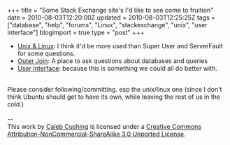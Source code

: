 +++
title = "Some Stack Exchange site's I'd like to see come to fruition"
date = 2010-08-03T12:20:00Z
updated = 2010-08-03T12:25:25Z
tags = ["database", "help", "forums", "Linux", "stackexchange", "unix", "user interface"]
blogimport = true 
type = "post"
+++

<ul><li><a href="http://area51.stackexchange.com/proposals/3924/unix-linux?referrer=s0g13y0qpO1HCU3O7ctt0A2">Unix & Linux</a>: I think it'd be more used than Super User and ServerFault for some questions.</li><li><a href="http://area51.stackexchange.com/proposals/4260/outer-join?referrer=A71RjNgv6G65LIh8JGLLjA2">Outer Join</a>: A place to ask questions about databases and queries</li><li><a href="http://area51.stackexchange.com/proposals/5728/user-interface?referrer=BeMOftH0UvJjQjB3FEO2qg2">User Interface</a>: because this is something we could all do better with.</li></ul><br />Please consider following/committing. esp the unix/linux one (since I don't think Ubuntu should get to have its own, while leaving the rest of us in the cold.)<div class="blogger-post-footer"><br />--<br />
This <span xmlns:dc="http://purl.org/dc/elements/1.1/" href="http://purl.org/dc/dcmitype/Text" rel="dc:type">work</span> by <a xmlns:cc="http://creativecommons.org/ns#" href="http://www.xenoterracide.com" property="cc:attributionName" rel="cc:attributionURL">Caleb Cushing</a> is licensed under a <a rel="license" href="http://creativecommons.org/licenses/by-nc-sa/3.0/">Creative Commons Attribution-NonCommercial-ShareAlike 3.0 Unported License</a>.</div>
